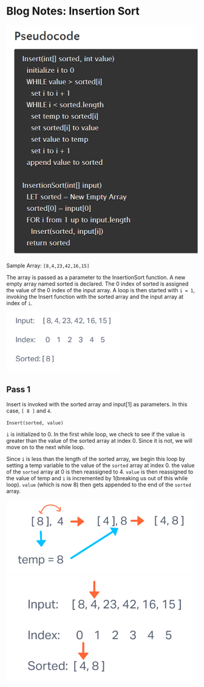 # Blog Notes: Insertion Sort

![psuedocode](./assets/psuedo.png)

Sample Array: `[8,4,23,42,16,15]`

The array is passed as a parameter to the InsertionSort function. A new empty array named sorted is declared. The 0 index of sorted is assigned the value of the 0 index of the input array. A loop is then started with `i = 1`, invoking the Insert function with the sorted array and the input array at index of `i`.

![step1](./assets/1.png)

## Pass 1

Insert is invoked with the sorted array and input[1] as parameters. In this case, `[ 8 ]` and `4`.

`Insert(sorted, value)`

`i` is initialized to 0. In the first while loop, we check to see if the value is greater than the value of the sorted array at index 0. Since it is not, we will move on to the next while loop.

Since `i` is less than the length of the sorted array, we begin this loop by setting a temp variable to the value of the `sorted` array at index 0. the value of the `sorted` array at 0 is then reassigned to 4. `value` is then reassigned to the value of temp and `i` is incremented by 1(breaking us out of this while loop). `value` (which is now 8) then gets appended to the end of the `sorted` array.

![step2](./assets/2.png)
![step2](./assets/2.1.png)


